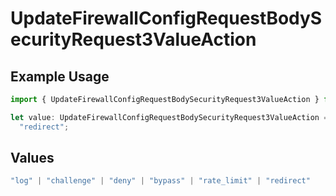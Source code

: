 # UpdateFirewallConfigRequestBodySecurityRequest3ValueAction

## Example Usage

```typescript
import { UpdateFirewallConfigRequestBodySecurityRequest3ValueAction } from "@vercel/sdk/models/updatefirewallconfigop.js";

let value: UpdateFirewallConfigRequestBodySecurityRequest3ValueAction =
  "redirect";
```

## Values

```typescript
"log" | "challenge" | "deny" | "bypass" | "rate_limit" | "redirect"
```